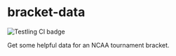 bracket-data
============

![Testling CI badge](https://ci.testling.com/tweetyourbracket/bracket-data.png)

Get some helpful data for an NCAA tournament bracket.
